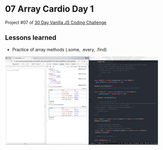 # 07 Array Cardio Day 1
Project #07 of [30 Day Vanilla JS Coding Challenge](https://javascript30.com)

## Lessons learned
- Practice of array methods (.some, .every, .find)

![array-cardio gif](./assets/array-cardio-day-2.jpg)
